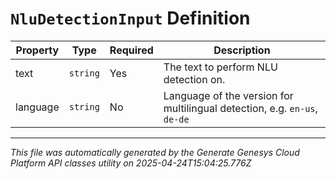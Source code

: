 # `NluDetectionInput` Definition

| Property | Type | Required | Description |
|----------|------|----------|-------------|
| text | `string` | Yes | The text to perform NLU detection on. |
| language | `string` | No | Language of the version for multilingual detection, e.g. `en-us`, `de-de` |

---

*This file was automatically generated by the Generate Genesys Cloud Platform API classes utility on 2025-04-24T15:04:25.776Z*